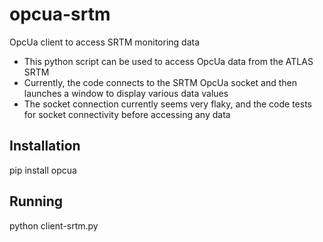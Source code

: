 # opcua-srtm
OpcUa client to access SRTM monitoring data
- This python script can be used to access OpcUa data from the ATLAS SRTM
- Currently, the code connects to the SRTM OpcUa socket and then launches a window to display various data values
- The socket connection currently seems very flaky, and the code tests for socket connectivity before accessing any data

## Installation
pip install opcua

## Running
python client-srtm.py
